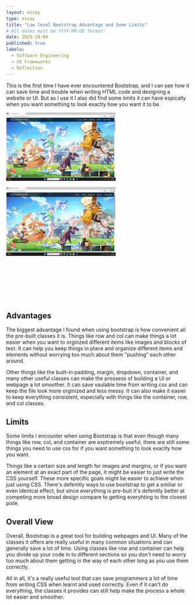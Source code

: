 ```yaml
---
layout: essay
type: essay
title: "Low level Bootstrap Advantage and Some Limits"
# All dates must be YYYY-MM-DD format!
date: 2025-10-04
published: true
labels:
  - Software Engineering
  - UI Frameworks
  - Reflection
---
```




This is the first time I have ever encountered Bootstrap, and I can see how it can save time and trouble when writing HTML code and designing a website or UI. But as I use it I also did find some limits it can have espically when you want something to look exactly how you want it to be.

<img width="300px" class="rounded float-start pe-4" src="../img/Screenshot (58).png">

<img width="300px" class="rounded float-start pe-4" src="../img/Screenshot (59).png"> <br><br><br><br><br><br><br><br>


## Advantages

The biggest advantage I found when using bootstrap is how convenient all the pre-built classes it is. Things like row and col can make things a lot easier when you want to orginzed different items like images and blocks of text. It can help you keep things in place and organize different items and elements without worrying too much about them "pushing" each other around.

Other things like the built-in padding, margin, dropdown, container, and many other useful classes can make the prossess of building a UI or webpage a lot smoother. It can save vaulable time from writing css and can keep the file look more orginized and less messy. It can also make it easier to keep everything consistent, especially with things like the container, row, and col classes.  

## Limits

Some limits I encounter when using Bootstrap is that even though many things like row, col, and container are exptremely useful, there are still some things you need to use css for if you want something to look exaclty how you want. 

Things like a certain size and length for images and margins, or if you want an element at an exact part of the page, it might be easier to just write the CSS yourself. These more specific goals might be easier to achieve when just using CSS. There's defenitly ways to use bootstrap to get a smiliar or even identcal effect, but since everything is pre-buit it's defenitly better at competing more broad design compare to getting everyhting to the closest pixle.  

## Overall View

Overall, Bootstrap is a great tool for building webpages and UI. Many of the classes it offers are really useful in many common situations and can generally save a lot of time. Using classes like row and container can help you divide up your code in to different sections so you don't need to worry too much about them getting in the way of each other long as you use them correctly.

All in all, it's a really useful tool that can save programmers a lot of time from writing CSS when learnt and used correctly. Even if it can't do everything, the classes it provides can still help make the process a whole lot easier and smoother.
